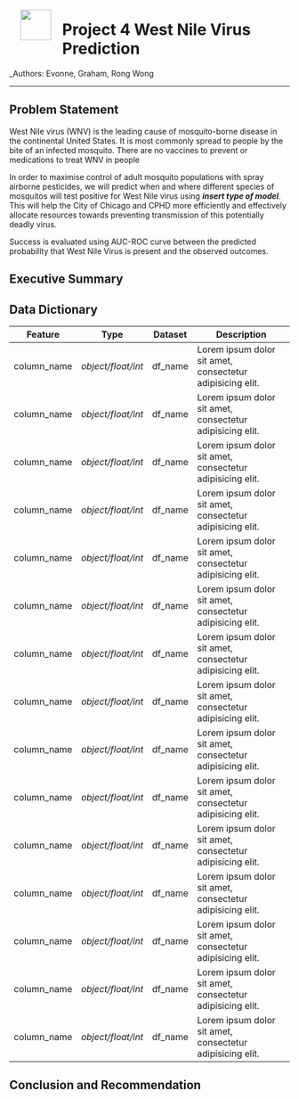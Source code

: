 <img src="http://imgur.com/1ZcRyrc.png" style="float: left; margin: 20px; height: 55px">

# Project 4 West Nile Virus Prediction

_Authors: Evonne, Graham, Rong Wong

---

## Problem Statement

West Nile virus (WNV) is the leading cause of mosquito-borne disease in the continental United States.  It is most commonly spread to people by the bite of an infected mosquito. There are no vaccines to prevent or medications to treat WNV in people

In order to maximise control of adult mosquito populations with spray airborne pesticides, we will predict when and where different species of mosquitos will test positive for West Nile virus using ___insert type of model___. This will help the City of Chicago and CPHD more efficiently and effectively allocate resources towards preventing transmission of this potentially deadly virus. 


Success is evaluated using AUC-ROC curve between the predicted probability that West Nile Virus is present and the observed outcomes.

## Executive Summary

## Data Dictionary

|Feature|Type|Dataset|Description|
|---|---|---|---|
|column_name|*object/float/int*|df_name|Lorem ipsum dolor sit amet, consectetur adipisicing elit. |
|column_name|*object/float/int*|df_name|Lorem ipsum dolor sit amet, consectetur adipisicing elit. |
|column_name|*object/float/int*|df_name|Lorem ipsum dolor sit amet, consectetur adipisicing elit. |
|column_name|*object/float/int*|df_name|Lorem ipsum dolor sit amet, consectetur adipisicing elit. |
|column_name|*object/float/int*|df_name|Lorem ipsum dolor sit amet, consectetur adipisicing elit. |
|column_name|*object/float/int*|df_name|Lorem ipsum dolor sit amet, consectetur adipisicing elit. |
|column_name|*object/float/int*|df_name|Lorem ipsum dolor sit amet, consectetur adipisicing elit. |
|column_name|*object/float/int*|df_name|Lorem ipsum dolor sit amet, consectetur adipisicing elit. |
|column_name|*object/float/int*|df_name|Lorem ipsum dolor sit amet, consectetur adipisicing elit. |
|column_name|*object/float/int*|df_name|Lorem ipsum dolor sit amet, consectetur adipisicing elit. |
|column_name|*object/float/int*|df_name|Lorem ipsum dolor sit amet, consectetur adipisicing elit. |
|column_name|*object/float/int*|df_name|Lorem ipsum dolor sit amet, consectetur adipisicing elit. |
|column_name|*object/float/int*|df_name|Lorem ipsum dolor sit amet, consectetur adipisicing elit. |
|column_name|*object/float/int*|df_name|Lorem ipsum dolor sit amet, consectetur adipisicing elit. |
|column_name|*object/float/int*|df_name|Lorem ipsum dolor sit amet, consectetur adipisicing elit. |

## Conclusion and Recommendation 
